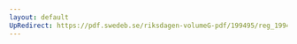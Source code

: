 ```yaml
---
layout: default
UpRedirect: https://pdf.swedeb.se/riksdagen-volumeG-pdf/199495/reg_199495_FöU/reg_199495_FöU_0002.pdf
---
```

